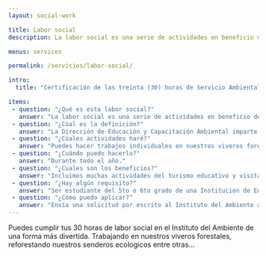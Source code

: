 ```yaml
---
layout: social-work

title: Labor social
description: La labor social es una serie de actividades en beneficio del Medio Ambiente, que puedes hacer en nuestro Instituto.

menus: services

permalink: /servicios/labor-social/

intro:
  title: "Certificación de las treinta (30) horas de Servicio Ambiental Estudiantil"

items:
 - question: "¿Qué es esta labor social?"
   answer: "La labor social es una serie de actividades en beneficio del Medio Ambiente por un periodo de 30 horas y es un requisito para la graduación del bachiller."
 - question: "¿Cúal es la definición?"
   answer: "La Dirección de Educación y Capacitación Ambiental imparte charlas de sensibilización y trabajos de campo a estudiantes de 5to. y 6to. año de Bachillerato dentro del marco de las 60 horas de Servicio Social Estudiantil que establece la Ley 179-03."
 - question: "¿Cúales actividades haré?"
   answer: "Puedes hacer trabajos individuales en nuestros viveros forestales o puedes venir con tu grupo a desarollar el [siguente programa de 3 días](/servicios/labor-social/programa/)."
 - question: "¿Cuándo puedo hacerlo?"
   answer: "Durante todo el año."
 - question: "¿Cuales son los beneficios?"
   answer: "Incluimos muchas actividades del turismo educativo y visitas a áreas protegidas. Nuestro progama no te va a aburrir y aprenderás bastante sobre el Medio Ambiente."
 - question: "¿Hay algún requisito?"
   answer: "Ser estudiante del 5to o 6to grado de una Institucion de Educación Formal."
 - question: "¿Cómo puedo aplicar?"
   answer: "Envía una solicitud por escrito al Instituto del Ambiente al correo [institutodelambiente@outlook.com](mailto:institutodelambiente@outlook.com)."
---
```


Puedes cumplir tus 30 horas de labor social en el Instituto del Ambiente de una forma más divertida. Trabajando en nuestros viveros forestales, reforestando nuestros senderos ecologicos entre otras...
